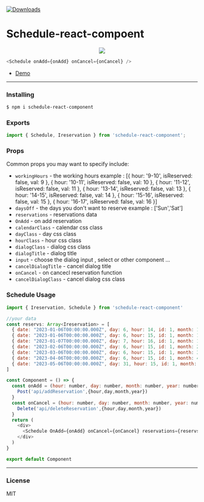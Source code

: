 [![Downloads](https://img.shields.io/badge/npm-downloads-brightgreen)](https://www.npmjs.com/package/typescript)


# Schedule-react-compoent



<p align="center">
  <img src="https://i.imgur.com/6M4gRIt.gif">
</p>



```js
<Schedule onAdd={onAdd} onCancel={onCancel} />
```

- [Demo](https://youssef1129.github.io/schedule-react-component-demo/)

------

### Installing

```bash
$ npm i schedule-react-component
```

### Exports


```js
import { Schedule, Ireservation } from 'schedule-react-component';

```
### Props

Common props you may want to specify include:

- `workingHours` - the working hours example : [{ hour: '9-10', isReserved: false, val: 9 }, { hour: '10-11', isReserved: false, val: 10 }, { hour: '11-12', isReserved: false, val: 11 }, { hour: '13-14', isReserved: false, val: 13 }, { hour: '14-15', isReserved: false, val: 14 }, { hour: '15-16', isReserved: false, val: 15 }, { hour: '16-17', isReserved: false, val: 16 }]
- `daysOff` - the days you don't want to reserve example : ['Sun','Sat']
- `reservations` - reservations data
- `OnAdd` - on add reservation
- `calendarClass` - calendar css class
- `dayClass` - day css class
- `hourClass` - hour css class
- `dialogClass` - dialog css class
- `dialogTitle` - dialog title
- `input` - choose the dialog input , select or other component ...
- `cancelDialogTitle` - cancel dialog title
- `onCancel` - on cancecl reservation function
- `cancelDialogClass` - cancel dialog css class

### Schedule Usage

```js
import { Ireservation, Schedule } from 'schedule-react-component'

//your data
const reservs: Array<Ireservation> = [
  { date: "2023-01-06T00:00:00.000Z", day: 6, hour: 14, id: 1, month: 1, year: 2023 },
  { date: "2023-01-06T00:00:00.000Z", day: 6, hour: 15, id: 1, month: 1, year: 2023 },
  { date: "2023-01-07T00:00:00.000Z", day: 7, hour: 16, id: 1, month: 1, year: 2023 },
  { date: "2023-02-06T00:00:00.000Z", day: 6, hour: 15, id: 1, month: 2, year: 2023 },
  { date: "2023-03-06T00:00:00.000Z", day: 6, hour: 15, id: 1, month: 3, year: 2023 },
  { date: "2023-04-06T00:00:00.000Z", day: 6, hour: 15, id: 1, month: 4, year: 2023 },
  { date: "2023-05-06T00:00:00.000Z", day: 31, hour: 15, id: 1, month: 1, year: 2023 },
]

const Component = () => {
  const onAdd = (hour: number, day: number, month: number, year: number) => {
    Post('api/addReservation',{hour,day,month,year})
  }
  const onCancel = (hour: number, day: number, month: number, year: number) => {
    Delete('api/deleteReservation',{hour,day,month,year})
  }
  return (
    <div>
      <Schedule OnAdd={onAdd} onCancel={onCancel} reservations={reservs} />
    </div>
  )
}

export default Component

```
----

### License

MIT